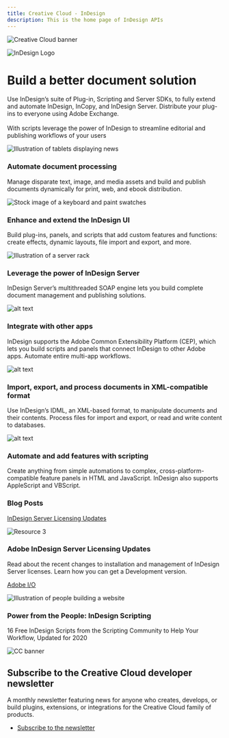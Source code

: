 ```yaml
---
title: Creative Cloud - InDesign
description: This is the home page of InDesign APIs 
---
```

 
<Hero slots="image, icon, heading, text" variant="halfwidth" />

![Creative Cloud banner](images/cc-hero.png)

![InDesign Logo](images/id_appicon_256.svg)

# Build a better document solution 

Use InDesign’s suite of Plug-in, Scripting and Server SDKs, to fully extend and automate InDesign, InCopy, and InDesign Server. Distribute your plug-ins to everyone using Adobe Exchange. <br /><br /> With scripts leverage the power of InDesign to streamline editorial and publishing workflows of your users  


<TextBlock slots="image, heading, text" width="33%" theme="light" isCentered />

![Illustration of tablets displaying news](images/1497636110441.old.indesign1.png)

### Automate document processing 

Manage disparate text, image, and media assets and build and publish documents dynamically for print, web, and ebook distribution.


<TextBlock slots="image, heading, text" width="33%" theme="light" isCentered />

![Stock image of a keyboard and paint swatches](images/original.old.indesign3.jpg)

### Enhance and extend the InDesign UI

Build plug-ins, panels, and scripts that add custom features and functions: create effects, dynamic layouts, file import and export, and more.


<TextBlock slots="image, heading, text" width="33%" theme="light" isCentered />


![Illustration of a server rack](images/1497600298791.old.indesign2.png)

### Leverage the power of InDesign Server

InDesign Server’s multithreaded SOAP engine lets you build complete document management and publishing solutions.


<TextBlock slots="image, heading, text" width="33%" theme="light" isCentered />

![alt text](images/S_IlluIntegrateOtherApps_96.svg)

### Integrate with other apps

InDesign supports the Adobe Common Extensibility Platform (CEP), which lets you build scripts and panels that connect InDesign to other Adobe apps. Automate entire multi-app workflows.


<TextBlock slots="image, heading, text" width="33%" theme="light" isCentered />

![alt text](images/S_IlluImportExportXML_96.svg)

### Import, export, and process documents in XML-compatible format 

Use InDesign’s IDML, an XML-based format, to manipulate documents and their contents. Process files for import and export, or read and write content to databases.

<TextBlock slots="image, heading, text" width="33%" theme="light" isCentered />

![alt text](images/S_IlluScripting_96.svg)

### Automate and add features with scripting

Create anything from simple automations to complex, cross-platform-compatible feature panels in HTML and JavaScript. InDesign also supports AppleScript and VBScript.


<TitleBlock slots="heading"/>

### Blog Posts

<ResourceCard slots="link, image, heading, text" width="45%" variant="vertical" />

[InDesign Server Licensing Updates](https://medium.com/adobetech/licensing-updates-for-developers-using-indesign-server-32a16cae0bf5?source=friends_link&sk=fe6d0f9afcd44f27366bb52f75b69a3b)

![Resource 3](images/resource3.png)


### Adobe InDesign Server Licensing Updates

Read about the recent changes to installation and management of InDesign Server licenses. Learn how you can get a Development version.

<ResourceCard slots="link, image, heading, text" width="45%" variant="vertical" />

[Adobe I/O](https://medium.com/adobetech/make-yourself-a-power-user-indesign-scripting-9ecb8c50be72?source=friends_link&sk=62e2fc51eda7303a667f8257e272564a)

![Illustration of people building a website](images/Stock_image.png)

### Power from the People: InDesign Scripting

16 Free InDesign Scripts from the Scripting Community to Help Your Workflow, Updated for 2020


<SummaryBlock slots="image, heading, text, buttons" background="rgb(246, 16, 27)" />

![CC banner](images/cc-banner.png)

## Subscribe to the Creative Cloud developer newsletter 

A monthly newsletter featuring news for anyone who creates, develops, or build plugins, extensions, or integrations for the
Creative Cloud family of products.

* [Subscribe to the newsletter](https://www.adobe.com/subscription/ccdevnewsletter.html)